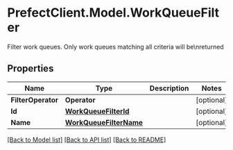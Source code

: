# PrefectClient.Model.WorkQueueFilter
Filter work queues. Only work queues matching all criteria will be\\nreturned

## Properties

Name | Type | Description | Notes
------------ | ------------- | ------------- | -------------
**FilterOperator** | **Operator** |  | [optional] 
**Id** | [**WorkQueueFilterId**](WorkQueueFilterId.md) |  | [optional] 
**Name** | [**WorkQueueFilterName**](WorkQueueFilterName.md) |  | [optional] 

[[Back to Model list]](../README.md#documentation-for-models) [[Back to API list]](../README.md#documentation-for-api-endpoints) [[Back to README]](../README.md)

